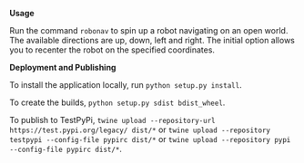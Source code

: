 **Usage**

Run the command `robonav` to spin up a robot navigating on an open world. The available directions are up, down, left and right. The initial option allows you to recenter the robot on the specified coordinates.

**Deployment and Publishing**

To install the application locally, run `python setup.py install`.

To create the builds, `python setup.py sdist bdist_wheel`.

To publish to TestPyPi, `twine upload --repository-url https://test.pypi.org/legacy/ dist/*` or `twine upload --repository testpypi --config-file pypirc dist/*` or `twine upload --repository pypi --config-file pypirc dist/*`.
